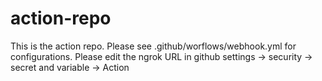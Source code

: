 # action-repo
This is the action repo. Please see .github/worflows/webhook.yml for configurations.
Please edit the ngrok URL in github settings -> security -> secret and variable -> Action
